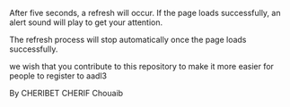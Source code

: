 After five seconds, a refresh will occur. If the page loads successfully, an alert sound will play to get your attention.

The refresh process will stop automatically once the page loads successfully.

we wish that you contribute to this repository to make it more easier for people to register to aadl3

By CHERIBET CHERIF Chouaib
